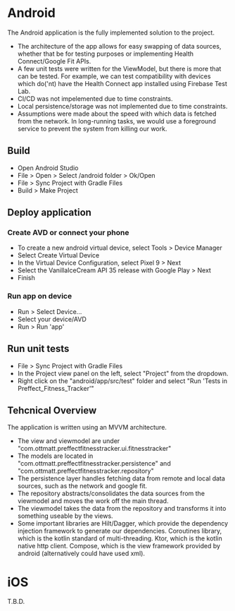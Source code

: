 # Android
The Android application is the fully implemented solution to the project. 

+ The architecture of the app allows for easy swapping of data sources, whether that be for testing purposes or implementing Health Connect/Google Fit APIs.
+ A few unit tests were written for the ViewModel, but there is more that can be tested. For example, we can test compatibility with devices which do('nt) have the Health Connect app installed using Firebase Test Lab.
+ CI/CD was not impelemented due to time constraints.
+ Local persistence/storage was not implemented due to time constraints.
+ Assumptions were made about the speed with which data is fetched from the network. In long-running tasks, we would use a foreground service to prevent the system from killing our work.

## Build

+ Open Android Studio
+ File > Open > Select <PreffectTakeHomeRoot>/android folder > Ok/Open
+ File > Sync Project with Gradle Files
+ Build > Make Project

## Deploy application

### Create AVD or connect your phone

+ To create a new android virtual device, select Tools > Device Manager
+ Select Create Virtual Device
+ In the Virtual Device Configuration, select Pixel 9 > Next
+ Select the VanillaIceCream API 35 release with Google Play > Next
+ Finish

### Run app on device
+ Run > Select Device...
+ Select your device/AVD
+ Run > Run 'app'

## Run unit tests

+ File > Sync Project with Gradle Files
+ In the Project view panel on the left, select "Project" from the dropdown.
+ Right click on the "android/app/src/test" folder and select "Run 'Tests in Preffect_Fitness_Tracker'" 

## Tehcnical Overview

The application is written using an MVVM architecture. 
+ The view and viewmodel are under "com.ottmatt.preffectfitnesstracker.ui.fitnesstracker"
+ The models are located in "com.ottmatt.preffectfitnesstracker.persistence" and "com.ottmatt.preffectfitnesstracker.repository"
+ The persistence layer handles fetching data from remote and local data sources, such as the network and google fit.
+ The repository abstracts/consolidates the data sources from the viewmodel and moves the work off the main thread.
+ The viewmodel takes the data from the repository and transforms it into something useable by the views.
+ Some important libraries are Hilt/Dagger, which provide the dependency injection framework to generate our dependencies. Coroutines library, which is the kotlin standard of multi-threading. Ktor, which is the kotlin native http client. Compose, which is the view framework provided by android (alternatively could have used xml).

# iOS

T.B.D.